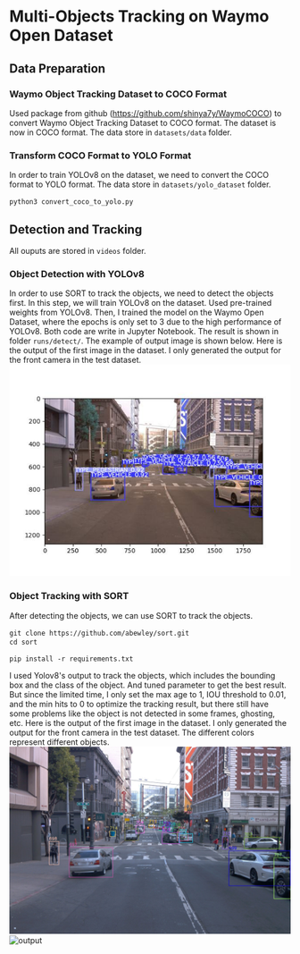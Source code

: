 # Multi-Objects Tracking on Waymo Open Dataset
## Data Preparation
### Waymo Object Tracking Dataset to COCO Format
Used package from github (https://github.com/shinya7y/WaymoCOCO) to convert Waymo Object Tracking Dataset to COCO format.
The dataset is now in COCO format. The data store in `datasets/data` folder.
### Transform COCO Format to YOLO Format
In order to train YOLOv8 on the dataset, we need to convert the COCO format to YOLO format. The data store in `datasets/yolo_dataset` folder.
```angular2html
python3 convert_coco_to_yolo.py
```
## Detection and Tracking
All ouputs are stored in `videos` folder.
### Object Detection with YOLOv8
In order to use SORT to track the objects, we need to detect the objects first. 
In this step, we will train YOLOv8 on the dataset. 
Used pre-trained weights from YOLOv8. 
Then, I trained the model on the Waymo Open Dataset, where the epochs is only set to 3 due to the high performance of YOLOv8.
Both code are write in Jupyter Notebook. The result is shown in folder `runs/detect/`.
The example of output image is shown below.
Here is the output of the first image in the dataset. I only generated the output for the front camera in the test dataset.
![output](generated_imgs/yolo_output_images/result_0.jpg)

### Object Tracking with SORT
After detecting the objects, we can use SORT to track the objects.

```angular2html
git clone https://github.com/abewley/sort.git
cd sort
```
```angular2html
pip install -r requirements.txt
```
I used Yolov8's output to track the objects, which includes the bounding box and the class of the object.
And tuned parameter to get the best result. But since the limited time, I only set the max age to 1, IOU threshold to 0.01, 
and the min hits to 0 to optimize the tracking result, but there still have some problems like the object is not detected in some frames, ghosting, etc.
Here is the output of the first image in the dataset. I only generated the output for the front camera in the test dataset. The different colors represent different objects.
![output](generated_imgs/sort_output_images/val_00000_00000_camera1.jpg)
![output](videos/sort_output.gif)